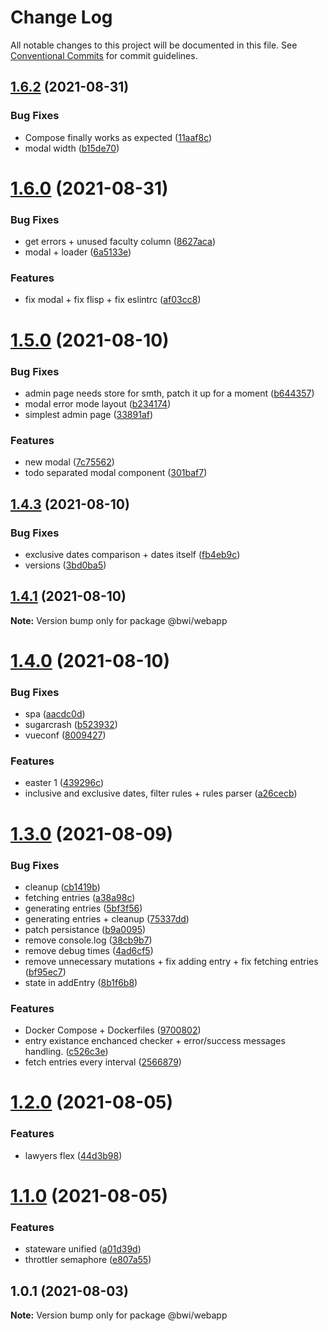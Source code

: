 # Change Log

All notable changes to this project will be documented in this file.
See [Conventional Commits](https://conventionalcommits.org) for commit guidelines.

## [1.6.2](https://github.com/ruxxzebre/booking_widget/compare/v1.6.1...v1.6.2) (2021-08-31)


### Bug Fixes

* Compose finally works as expected ([11aaf8c](https://github.com/ruxxzebre/booking_widget/commit/11aaf8c1dd37ed07f91a2770f460f5a1fbf7d651))
* modal width ([b15de70](https://github.com/ruxxzebre/booking_widget/commit/b15de7009b6eb88f6da08769454a79d97cf3e07f))





# [1.6.0](https://github.com/ruxxzebre/booking_widget/compare/v1.5.0...v1.6.0) (2021-08-31)


### Bug Fixes

* get errors + unused faculty column ([8627aca](https://github.com/ruxxzebre/booking_widget/commit/8627acaebf19c3fe7894ce1af7d8c9a0d18be172))
* modal + loader ([6a5133e](https://github.com/ruxxzebre/booking_widget/commit/6a5133e42764364448b6859e46f3e5984c434995))


### Features

* fix modal + fix flisp + fix eslintrc ([af03cc8](https://github.com/ruxxzebre/booking_widget/commit/af03cc831c4d2a0b17d6fc591144841b992b0125))





# [1.5.0](https://github.com/ruxxzebre/booking_widget/compare/v1.4.3...v1.5.0) (2021-08-10)


### Bug Fixes

* admin page needs store for smth, patch it up for a moment ([b644357](https://github.com/ruxxzebre/booking_widget/commit/b64435750ec4d38965d61c2da2a6640eac0b8c52))
* modal error mode layout ([b234174](https://github.com/ruxxzebre/booking_widget/commit/b23417479f6ae5e61c7112e6aa976a0cd6fec7d0))
* simplest admin page ([33891af](https://github.com/ruxxzebre/booking_widget/commit/33891afc43c1df010f045e6949fd59d8d2de01bf))


### Features

* new modal ([7c75562](https://github.com/ruxxzebre/booking_widget/commit/7c75562cbea021064d798c93d072d042a28963e5))
* todo separated modal component ([301baf7](https://github.com/ruxxzebre/booking_widget/commit/301baf7541a5a20c1519300341ce6ff3a324b67c))





## [1.4.3](https://github.com/ruxxzebre/booking_widget/compare/v1.4.1...v1.4.3) (2021-08-10)


### Bug Fixes

* exclusive dates comparison + dates itself ([fb4eb9c](https://github.com/ruxxzebre/booking_widget/commit/fb4eb9ce0a5883677750c79db53175a2b2786af1))
* versions ([3bd0ba5](https://github.com/ruxxzebre/booking_widget/commit/3bd0ba5da5bdb37e98124bbd97b312b73a565496))





## [1.4.1](https://github.com/ruxxzebre/booking_widget/compare/v1.4.0...v1.4.1) (2021-08-10)

**Note:** Version bump only for package @bwi/webapp





# [1.4.0](https://github.com/ruxxzebre/booking_widget/compare/v1.3.0...v1.4.0) (2021-08-10)


### Bug Fixes

* spa ([aacdc0d](https://github.com/ruxxzebre/booking_widget/commit/aacdc0d43b22acdefbc90473fa87f9c74756fd8d))
* sugarcrash ([b523932](https://github.com/ruxxzebre/booking_widget/commit/b5239325e7c38374051b2d25ecad492050933f5b))
* vueconf ([8009427](https://github.com/ruxxzebre/booking_widget/commit/800942719bbadba9b83043b8d3f9299d42eea033))


### Features

* easter 1 ([439296c](https://github.com/ruxxzebre/booking_widget/commit/439296cba375a291ee395efeb7d10644901b44c7))
* inclusive and exclusive dates, filter rules + rules parser ([a26cecb](https://github.com/ruxxzebre/booking_widget/commit/a26cecb682e443b07ef8608d26f4c438ce8437c4))





# [1.3.0](https://github.com/ruxxzebre/booking_widget/compare/v1.2.0...v1.3.0) (2021-08-09)


### Bug Fixes

* cleanup ([cb1419b](https://github.com/ruxxzebre/booking_widget/commit/cb1419b1c7c60dd3234d49f5c08e6448522a01b3))
* fetching entries ([a38a98c](https://github.com/ruxxzebre/booking_widget/commit/a38a98cbf5790a9288b1f570450351c649723cfd))
* generating entries ([5bf3f56](https://github.com/ruxxzebre/booking_widget/commit/5bf3f566e1fd62b2d9d295e0f0b522fdf4b0b4b3))
* generating entries + cleanup ([75337dd](https://github.com/ruxxzebre/booking_widget/commit/75337dd8c3e5df05af09b9f8cc37f0cd9b3a16da))
* patch persistance ([b9a0095](https://github.com/ruxxzebre/booking_widget/commit/b9a0095a33a365e93b187dd956c247624fb705a3))
* remove console.log ([38cb9b7](https://github.com/ruxxzebre/booking_widget/commit/38cb9b757eeceb744673920eb3428cce903f05f9))
* remove debug times ([4ad6cf5](https://github.com/ruxxzebre/booking_widget/commit/4ad6cf541c39132b20f7f0adb8e50763294ff865))
* remove unnecessary mutations + fix adding entry + fix fetching entries ([bf95ec7](https://github.com/ruxxzebre/booking_widget/commit/bf95ec736567b3e0179e4b1212ff8cfde198adb7))
* state in addEntry ([8b1f6b8](https://github.com/ruxxzebre/booking_widget/commit/8b1f6b8953f74e6f1f5acf40a5818780f2b2e254))


### Features

* Docker Compose + Dockerfiles ([9700802](https://github.com/ruxxzebre/booking_widget/commit/9700802b5b51f00763102c9c3b8853494ee9b3d6))
* entry existance enchanced checker + error/success messages handling. ([c526c3e](https://github.com/ruxxzebre/booking_widget/commit/c526c3e4b26b488ed981b0101b369111596e6e23))
* fetch entries every interval ([2566879](https://github.com/ruxxzebre/booking_widget/commit/256687942a4496a59b529b21d192541ae8d0f7b3))





# [1.2.0](https://github.com/ruxxzebre/booking_widget/compare/v1.1.0...v1.2.0) (2021-08-05)


### Features

* lawyers flex ([44d3b98](https://github.com/ruxxzebre/booking_widget/commit/44d3b984cc0e09070bbacceafcd096bc1de4d6c9))





# [1.1.0](https://github.com/ruxxzebre/booking_widget/compare/v1.0.1...v1.1.0) (2021-08-05)


### Features

* stateware unified ([a01d39d](https://github.com/ruxxzebre/booking_widget/commit/a01d39da2f85af1f8c30d63ac7531414fdaaa774))
* throttler semaphore ([e807a55](https://github.com/ruxxzebre/booking_widget/commit/e807a55a6d62649c34cc86fce6e02debb7c1b712))





## 1.0.1 (2021-08-03)

**Note:** Version bump only for package @bwi/webapp
